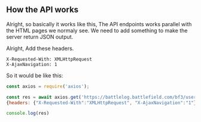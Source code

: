 ## How the API works
Alright, so basically it works like this, The API endpoints works parallel with the HTML pages we normaly see. We need to add something to make the server return JSON output. 

Alright, Add these headers.
```
X-Requested-With: XMLHttpRequest
X-AjaxNavigation: 1
```

So it would be like this:
```js
const axios = require('axios');

const res = await axios.get('https://battlelog.battlefield.com/bf3/user/Nefomemes',
{headers: {"X-Requested-With":"XMLHttpRequest", "X-AjaxNavigation":"1"}})

console.log(res)
```
